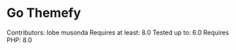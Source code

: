 # Go Themefy

Contributors: lobe musonda
Requires at least: 8.0
Tested up to: 6.0
Requires PHP: 8.0
